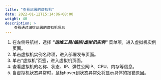 ```yaml
---
title: "查看部署的虚拟机"
date: 2022-01-12T15:14:06+08:00
weight: 40
description: >
    查看通过编排部署的虚拟机信息
---
```


1. 在左侧导航栏，选择 **_"运维工具/编排/虚拟机实例"_** 菜单项，进入虚拟机实例页面。
2. 单击虚拟机实例名称项，进入部署发布页面。
2. 单击“虚拟机”页签，进入虚拟机页面。
3. 查看虚拟机的名称、状态、IP、弹性公网IP、CPU、内存等信息。
4. 当虚拟机状态异常时，鼠标hover到状态异常处将显示具体的报错原因。